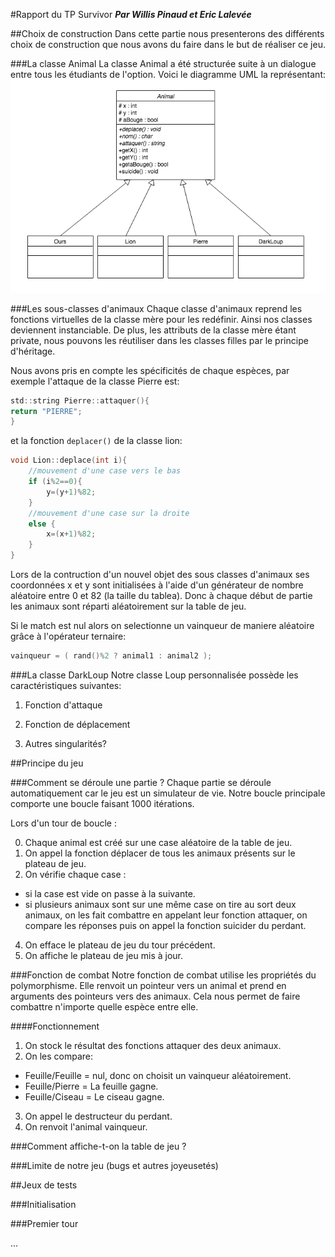 #Rapport du TP Survivor
***Par Willis Pinaud et Eric Lalevée***

##Choix de construction
Dans cette partie nous presenterons des différents choix de construction que nous avons du faire dans le but de réaliser ce jeu.

###La classe Animal
La classe Animal a été structurée suite à un dialogue entre tous les étudiants de l'option.
Voici le diagramme UML la représentant:
![UML](Animal.jpg "Diagramme UML de la classe")

###Les sous-classes d'animaux
Chaque classe d'animaux reprend les fonctions virtuelles de la classe mère pour les redéfinir.
Ainsi nos classes deviennent instanciable. 
De plus, les attributs de la classe mère étant private, nous pouvons les réutiliser dans les classes filles par le principe d'héritage.

Nous avons pris en compte les spécificités de chaque espèces, par exemple l'attaque de la classe Pierre est:

```c
std::string Pierre::attaquer(){
return "PIERRE";
}
```

et la fonction ```deplacer()``` de la classe lion:

```c
void Lion::deplace(int i){
    //mouvement d'une case vers le bas
    if (i%2==0){
        y=(y+1)%82;
    }
    //mouvement d'une case sur la droite
    else {
        x=(x+1)%82;
    }
}
```

Lors de la contruction d'un nouvel objet des sous classes d'animaux ses coordonnées x et y sont initialisées à l'aide d'un générateur de nombre aléatoire entre 0 et 82 (la taille du tablea).
Donc à chaque début de partie les animaux sont réparti aléatoirement sur la table de jeu.

Si le match est nul alors on selectionne un vainqueur de maniere aléatoire grâce à l'opérateur ternaire:

```c
vainqueur = ( rand()%2 ? animal1 : animal2 );
```


###La classe DarkLoup
Notre classe Loup personnalisée possède les caractéristiques suivantes:
1) Fonction d'attaque

2) Fonction de déplacement

3) Autres singularités?


##Principe du jeu

###Comment se déroule une partie ?
Chaque partie se déroule automatiquement car le jeu est un simulateur de vie.
Notre boucle principale comporte une boucle faisant 1000 itérations.

Lors d'un tour de boucle :

0. Chaque animal est créé sur une case aléatoire de la table de jeu.
1. On appel la fonction déplacer de tous les animaux présents sur le plateau de jeu.
2. On vérifie chaque case :

  * si la case est vide on passe à la suivante.
  * si plusieurs animaux sont sur une même case on tire au sort deux animaux, on les fait combattre en appelant leur fonction attaquer, on compare les réponses puis on appel la fonction suicider du perdant.

4. On efface le plateau de jeu du tour précédent.
3. On affiche le plateau de jeu mis à jour.

###Fonction de combat
Notre fonction de combat utilise les propriétés du polymorphisme.
Elle renvoit un pointeur vers un animal et prend en arguments des pointeurs vers des animaux.
Cela nous permet de faire combattre n'importe quelle espèce entre elle.

####Fonctionnement

1. On stock le résultat des fonctions attaquer des deux animaux.
2. On les compare:

  * Feuille/Feuille = nul, donc on choisit un vainqueur aléatoirement.
  * Feuille/Pierre = La feuille gagne.
  * Feuille/Ciseau = Le ciseau gagne.

3. On appel le destructeur du perdant.
4. On renvoit l'animal vainqueur.

###Comment affiche-t-on la table de jeu ?


###Limite de notre jeu (bugs et autres joyeusetés)


##Jeux de tests

###Initialisation

###Premier tour

...

